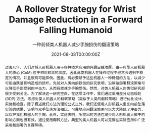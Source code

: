 ---
title: "A Rollover Strategy for Wrist Damage Reduction in a Forward Falling Humanoid"
subtitle: 一种前倾类人机器人减少手腕损伤的翻滚策略
# Authors
# If you created a profile for a user (e.g. the default `admin` user), write the username (folder name) here 
# and it will be replaced with their full name and linked to their profile.
authors:
- Dongdong Liu
- Yuhang Lin
- Vikram Kapila

# Author notes (optional)
# author_notes:
# - "Equal contribution"
# - "Equal contribution"

date: "2021-08-08T00:00:00Z"
doi: ""

# Schedule page publish date (NOT publication's date).
publishDate: "2021-08-08T00:00:00Z"

# Publication type.
# Legend: 0 = Uncategorized; 1 = Conference paper; 2 = Journal article;
# 3 = Preprint / Working Paper; 4 = Report; 5 = Book; 6 = Book section;
# 7 = Thesis; 8 = Patent
publication_types: ["1"]

# Publication name and optional abbreviated publication name.
publication: IEEE International Conference on Mechatronics and Automation (ICMA)

publication_short: In IEEE International Conference on Mechatronics and Automation (ICMA)

abstract: IEEE International Conference on Mechatronics and Automation (ICMA)"
publication_short: ""

abstract: 过去几年，人们对将人形机器人用于各种技术应用的兴趣日益浓厚。由于典型人形机器人的质心 (CoM) 位于相对较高的高度，因此此类机器人在操作过程中经常会遇到不稳定的情况，并且很有可能摔倒。因此，有必要赋予这些机器人一种稳健的方法，以减少可能由跌落影响造成的损坏。先前对人类向前跌倒的研究表明，沿纵轴部署翻滚策略可以降低手部受到的冲击力，从而有效减少手腕受伤。然而，对类人机器人的类似研究却很少受到关注。为了解决这一研究空白，在这项工作中，我们通过采用差分动态规划 (DDP) 方法，考虑对类人机器人的翻转策略（类似于人类的翻转策略）进行优化设计、实施和检查。除了概述我们方法的理论公式之外，我们还使用人形机器人重复向前坠落实验的结果，证明与双手坠落方法相比，可靠地应用翻滚策略可以大大降低了冲击力，以保护我们机器人的手腕。此外，实验表明，所提出的方法在减少对人形机器人躯干的影响方面也很有效。通过使用翻转方法，典型的类人机器人可以克服在实际应用中广泛采用和部署的关键障碍。

# Summary. An optional shortened abstract.
summary: 先前对人类向前跌倒的研究表明，沿纵轴部署翻滚策略可以降低手部受到的冲击力，从而有效减少手腕受伤。然而，对类人机器人的类似研究却很少受到关注。为了解决这一研究空白，在这项工作中，我们通过采用差分动态规划 (DDP) 方法，考虑对类人机器人的翻转策略（类似于人类的翻转策略）进行优化设计、实施和检查。

#tags:
#- Source Themes
featured: true

# links:
# - name: "Paper"
# url: ""
url_pdf: https://ieeexplore.ieee.org/document/9512722
url_code: ''
url_dataset: ''
url_poster: ''
url_project: ''
url_slides: ''
url_source: ''
url_presentation: ''
url_video: ''

# Featured image
# To use, add an image named `featured.jpg/png` to your page's folder. 
image:
  caption: ''
  focal_point: ""
  placement: 2
  preview_only: false

# Associated Projects (optional).
#   Associate this publication with one or more of your projects.
#   Simply enter your project's folder or file name without extension.
#   E.g. `internal-project` references `content/project/internal-project/index.md`.
#   Otherwise, set `projects: []`.
projects:
- rollover
# Slides (optional).
#   Associate this publication with Markdown slides.
#   Simply enter your slide deck's filename without extension.
#   E.g. `slides: "example"` references `content/slides/example/index.md`.
#   Otherwise, set `slides: ""`.
slides: example
reading_time: false  # Show estimated reading time?
share: false  # Show social sharing links?
profile: false  # Show author profile?
commentable: false  # Allow visitors to comment? Supported by the Page, Post, and Docs content types.
editable: false  # Allow visitors to edit the page? Supported by the Page, Post, and Docs content types.
---
